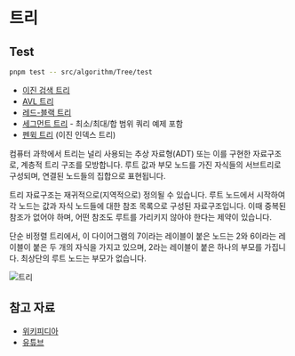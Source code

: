 # 트리

## Test

```bash
pnpm test -- src/algorithm/Tree/test
```

- [이진 검색 트리](binary-search-tree)
- [AVL 트리](avl-tree)
- [레드-블랙 트리](red-black-tree)
- [세그먼트 트리](segment-tree) - 최소/최대/합 범위 쿼리 예제 포함
- [펜윅 트리](fenwick-tree) (이진 인덱스 트리)

컴퓨터 과학에서 트리는 널리 사용되는 추상 자료형(ADT) 또는 이를 구현한 자료구조로,
계층적 트리 구조를 모방합니다. 루트 값과 부모 노드를 가진 자식들의 서브트리로
구성되며, 연결된 노드들의 집합으로 표현됩니다.

트리 자료구조는 재귀적으로(지역적으로) 정의될 수 있습니다.
루트 노드에서 시작하여 각 노드는 값과 자식 노드들에 대한 참조 목록으로
구성된 자료구조입니다. 이때 중복된 참조가 없어야 하며,
어떤 참조도 루트를 가리키지 않아야 한다는 제약이 있습니다.

단순 비정렬 트리에서, 이 다이어그램의 7이라는 레이블이 붙은 노드는
2와 6이라는 레이블이 붙은 두 개의 자식을 가지고 있으며,
2라는 레이블이 붙은 하나의 부모를 가집니다.
최상단의 루트 노드는 부모가 없습니다.

![트리](https://upload.wikimedia.org/wikipedia/commons/f/f7/Binary_tree.svg)

## 참고 자료

- [위키피디아](<https://en.wikipedia.org/wiki/Tree_(data_structure)>)
- [유튜브](https://www.youtube.com/watch?v=oSWTXtMglKE&list=PLLXdhg_r2hKA7DPDsunoDZ-Z769jWn4R8&index=8)
